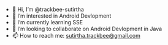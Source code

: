 - 👋 Hi, I’m @trackbee-sutirtha
- 👀 I’m interested in Android Devlopment
- 🌱 I’m currently learning SSE
- 💞️ I’m looking to collaborate on Android Devlopment in Java
- 📫 How to reach me: sutirtha.trackbee@gmail.com

<!---
trackbee-sutirtha/trackbee-sutirtha is a ✨ special ✨ repository because its `README.md` (this file) appears on your GitHub profile.
You can click the Preview link to take a look at your changes.
--->
